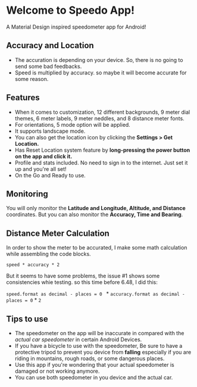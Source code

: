 # Welcome to Speedo App!
A Material Design inspired speedometer app for Android!

## Accuracy and Location
- The accuration is depending on your device. So, there is no going to send some bad feedbacks.
- Speed is multiplied by accuracy. so maybe it will become accurate for some reason.

## Features
- When it comes to customization, 12 different backgrounds, 9 meter dial themes, 6 meter labels, 9 meter neddles, and 8 distance meter fonts. 
- For orientations, 5 mode option will be applied.
- It supports landscape mode.
- You can also get the location icon by clicking the **Settings > Get Location.**
- Has Reset Location system feature by **long-pressing the power button on the app and click it.**
- Profile and stats included. No need to sign in to the internet. Just set it up and you're all set!
- On the Go and Ready to use.

## Monitoring
You will only monitor the **Latitude and Longitude, Altitude, and Distance** coordinates. But you can also monitor the **Accuracy, Time and Bearing**.

## Distance Meter Calculation
In order to show the meter to be accurated, I make some math calculation while assembling the code blocks.

`speed * accuracy * 2`

But it seems to have some problems, the issue #1 shows some consistencies whie testing. so this time before 6.48, I did this:

`speed.format as decimal - places = 0 ` *
`accuracy.format as decimal - places = 0` *
`2`

## Tips to use
- The speedometer on the app will be inaccurate in compared with the *actual car speedometer* in certain Android Devices. 
- If you have a bicycle to use with the speedometer, Be sure to have a protective tripod to prevent you device from **falling** especially if you are riding in mountains, rough roads, or some dangerous places.
- Use this app if you're wondering that your actual speedometer is damaged or not working anymore.
- You can use both speedometer in you device and the actual car.
